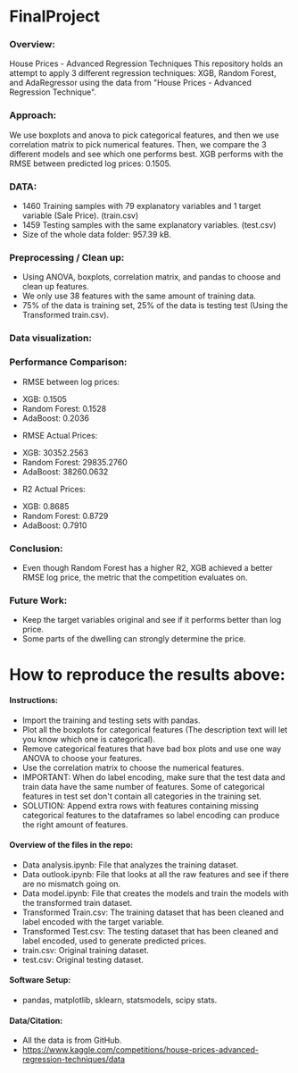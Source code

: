 # FinalProject
### Overview:
House Prices - Advanced Regression Techniques
This repository holds an attempt to apply 3 different regression techniques: XGB, Random Forest, and AdaRegressor using the data from "House Prices - Advanced Regression Technique".

### Approach:
We use boxplots and anova to pick categorical features, and then we use correlation matrix to pick numerical features. Then, we compare the 3 different models and see which one performs best. XGB performs with the RMSE between predicted log prices: 0.1505.

### DATA:
- 1460 Training samples with 79 explanatory variables and 1 target variable (Sale Price). (train.csv)
- 1459 Testing samples with the same explanatory variables. (test.csv)
- Size of the whole data folder: 957.39 kB.

### Preprocessing / Clean up:
- Using ANOVA, boxplots, correlation matrix, and pandas to choose and clean up features.
- We only use 38 features with the same amount of training data.
- 75% of the data is training set, 25% of the data is testing test (Using the Transformed train.csv).

### Data visualization:


### Performance Comparison:
- RMSE between log prices:
+ XGB: 0.1505
+ Random Forest: 0.1528
+ AdaBoost: 0.2036

- RMSE Actual Prices:
+ XGB: 30352.2563
+ Random Forest: 29835.2760
+ AdaBoost: 38260.0632

- R2 Actual Prices:
+ XGB: 0.8685
+ Random Forest: 0.8729
+ AdaBoost: 0.7910

### Conclusion:
- Even though Random Forest has a higher R2, XGB achieved a better RMSE log price, the metric that the competition evaluates on.

### Future Work:
- Keep the target variables original and see if it performs better than log price.
- Some parts of the dwelling can strongly determine the price.

# How to reproduce the results above:
#### Instructions: 
- Import the training and testing sets with pandas.
- Plot all the boxplots for categorical features (The description text will let you know which one is categorical).
- Remove categorical features that have bad box plots and use one way ANOVA to choose your features.
- Use the correlation matrix to choose the numerical features.
- IMPORTANT: When do label encoding, make sure that the test data and train data have the same number of features. Some of categorical features in test set don't contain all categories in the training set. 
- SOLUTION: Append extra rows with features containing missing categorical features to the dataframes so label encoding can produce the right amount of features.

#### Overview of the files in the repo:
- Data analysis.ipynb: File that analyzes the training dataset.
- Data outlook.ipynb: File that looks at all the raw features and see if there are no mismatch going on.
- Data model.ipynb: File that creates the models and train the models with the transformed train dataset.
- Transformed Train.csv: The training dataset that has been cleaned and label encoded with the target variable.
- Transformed Test.csv: The testing dataset that has been cleaned and label encoded, used to generate predicted prices.
- train.csv: Original training dataset.
- test.csv: Original testing dataset. 

#### Software Setup:
- pandas, matplotlib, sklearn, statsmodels, scipy stats.

#### Data/Citation:
- All the data is from GitHub.
- https://www.kaggle.com/competitions/house-prices-advanced-regression-techniques/data

